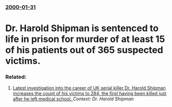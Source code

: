 ### [2000-01-31](/news/2000/01/31/index.md)

# Dr. Harold Shipman is sentenced to life in prison for murder of at least 15 of his patients out of 365 suspected victims.




### Related:

1. [ Latest investigation into the career of UK serial killer Dr. Harold Shipman increases the count of his victims to 284, the first having been killed just after he left medical school. ](/news/2005/01/28/latest-investigation-into-the-career-of-uk-serial-killer-dr-harold-shipman-increases-the-count-of-his-victims-to-284-the-first-having-bee.md) _Context: Dr. Harold Shipman_
